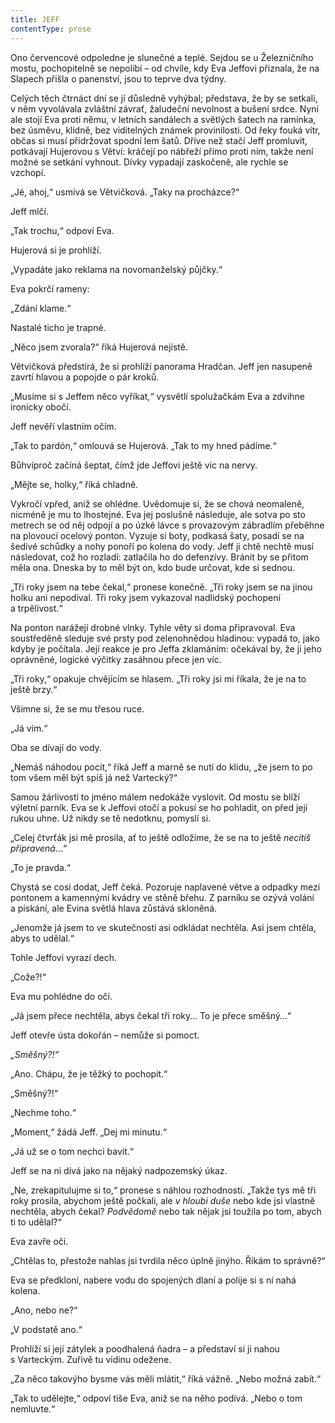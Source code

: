 ```yaml
---
title: JEFF
contentType: prose
---
```


Ono červencové odpoledne je slunečné a teplé. Sejdou se u Železničního mostu, pochopitelně se nepolíbí – od chvíle, kdy Eva Jeffovi přiznala, že na Slapech přišla o panenství, jsou to teprve dva týdny.

Celých těch čtrnáct dní se jí důsledně vyhýbal; představa, že by se setkali, v něm vyvolávala zvláštní závrať, žaludeční nevolnost a bušení srdce. Nyní ale stojí Eva proti němu, v letních sandálech a světlých šatech na ramínka, bez úsměvu, klidně, bez viditelných známek provinilosti. Od řeky fouká vítr, občas si musí přidržovat spodní lem šatů. Dříve než stačí Jeff promluvit, potkávají Hujerovou s Větví: kráčejí po nábřeží přímo proti nim, takže není možné se setkání vyhnout. Dívky vypadají zaskočeně, ale rychle se vzchopí.

„Jé, ahoj,“ usmívá se Větvičková. „Taky na procházce?“

Jeff mlčí.

„Tak trochu,“ odpoví Eva.

Hujerová si je prohlíží.

„Vypadáte jako reklama na novomanželský půjčky.“

Eva pokrčí rameny:

„Zdání klame.“

Nastalé ticho je trapné.

„Něco jsem zvorala?“ říká Hujerová nejistě.

Větvičková předstírá, že si prohlíží panorama Hradčan. Jeff jen nasupeně zavrtí hlavou a popojde o pár kroků.

„Musíme si s Jeffem něco vyříkat,“ vysvětlí spolužačkám Eva a zdvihne ironicky obočí.

Jeff nevěří vlastním očím.

„Tak to pardón,“ omlouvá se Hujerová. „Tak to my hned pádíme.“

Bůhvíproč začíná šeptat, čímž jde Jeffovi ještě víc na nervy.

„Mějte se, holky,“ říká chladně.

Vykročí vpřed, aniž se ohlédne. Uvědomuje si, že se chová neomaleně, nicméně je mu to lhostejné. Eva jej poslušně následuje, ale sotva po sto metrech se od něj odpojí a po úzké lávce s provazovým zábradlím přeběhne na plovoucí ocelový ponton. Vyzuje si boty, podkasá šaty, posadí se na šedivé schůdky a nohy ponoří po kolena do vody. Jeff ji chtě nechtě musí následovat, což ho rozladí: zatlačila ho do defenzívy. Bránit by se přitom měla ona. Dneska by to měl být on, kdo bude určovat, kde si sednou.

„Tři roky jsem na tebe čekal,“ pronese konečně. „Tři roky jsem se na jinou holku ani nepodíval. Tři roky jsem vykazoval nadlidský pochopení a trpělivost.“

Na ponton narážejí drobné vlnky. Tyhle věty si doma připravoval. Eva soustředěně sleduje své prsty pod zelenohnědou hladinou: vypadá to, jako kdyby je počítala. Její reakce je pro Jeffa zklamáním: očekával by, že ji jeho oprávněné, logické výčitky zasáhnou přece jen víc.

„Tři roky,“ opakuje chvějícím se hlasem. „Tři roky jsi mi říkala, že je na to ještě brzy.“

Všimne si, že se mu třesou ruce.

„Já vím.“

Oba se dívají do vody.

„Nemáš náhodou pocit,“ říká Jeff a marně se nutí do klidu, „že jsem to po tom všem měl být spíš já než Vartecký?“

Samou žárlivostí to jméno málem nedokáže vyslovit. Od mostu se blíží výletní parník. Eva se k Jeffovi otočí a pokusí se ho pohladit, on před její rukou uhne. Už nikdy se tě nedotknu, pomyslí si.

„Celej čtvrťák jsi mě prosila, ať to ještě odložíme, že se na to ještě _necítíš_ _připravená_…“

„To je pravda.“

Chystá se cosi dodat, Jeff čeká. Pozoruje naplavené větve a odpadky mezi pontonem a kamennými kvádry ve stěně břehu. Z parníku se ozývá volání a pískání, ale Evina světlá hlava zůstává skloněná.

„Jenomže já jsem to ve skutečnosti asi odkládat nechtěla. Asi jsem chtěla, abys to udělal.“

Tohle Jeffovi vyrazí dech.

„Cože?!“

Eva mu pohlédne do očí.

„Já jsem přece nechtěla, abys čekal tři roky… To je přece směšný…“

Jeff otevře ústa dokořán – nemůže si pomoct.

_„Směšný?!“_

„Ano. Chápu, že je těžký to pochopit.“

„Směšný?!“

„Nechme toho.“

„Moment,“ žádá Jeff. „Dej mi minutu.“

„Já už se o tom nechci bavit.“

Jeff se na ni dívá jako na nějaký nadpozemský úkaz.

„Ne, zrekapitulujme si to,“ pronese s náhlou rozhodností. „Takže tys mě tři roky prosila, abychom ještě počkali, ale _v hloubi duše_ nebo kde jsi vlastně nechtěla, abych čekal? _Podvědomě_ nebo tak nějak jsi toužila po tom, abych ti to udělal?“

Eva zavře oči.

„Chtělas to, přestože nahlas jsi tvrdila něco úplně jinýho. Říkám to správně?“

Eva se předkloní, nabere vodu do spojených dlaní a polije si s ní nahá kolena.

„Ano, nebo ne?“

„V podstatě ano.“

Prohlíží si její zátylek a poodhalená ňadra – a představí si ji nahou s Varteckým. Zuřivě tu vidinu odežene.

„Za něco takovýho bysme vás měli mlátit,“ říká vážně. „Nebo možná zabít.“

„Tak to udělejte,“ odpoví tiše Eva, aniž se na něho podívá. „Nebo o tom nemluvte.“

